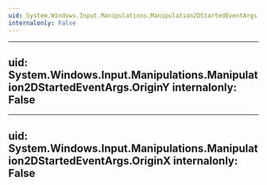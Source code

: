 ```yaml
---
uid: System.Windows.Input.Manipulations.Manipulation2DStartedEventArgs
internalonly: False
---
```


---
uid: System.Windows.Input.Manipulations.Manipulation2DStartedEventArgs.OriginY
internalonly: False
---

---
uid: System.Windows.Input.Manipulations.Manipulation2DStartedEventArgs.OriginX
internalonly: False
---
